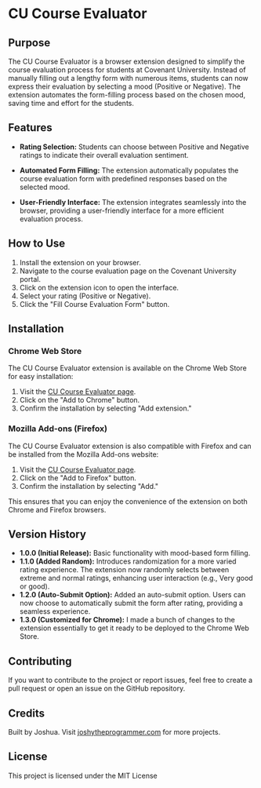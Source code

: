 # CU Course Evaluator

## Purpose

The CU Course Evaluator is a browser extension designed to simplify the course evaluation process for students at Covenant University. Instead of manually filling out a lengthy form with numerous items, students can now express their evaluation by selecting a mood (Positive or Negative). The extension automates the form-filling process based on the chosen mood, saving time and effort for the students.

## Features

- **Rating Selection:** Students can choose between Positive and Negative ratings to indicate their overall evaluation sentiment.

- **Automated Form Filling:** The extension automatically populates the course evaluation form with predefined responses based on the selected mood.

- **User-Friendly Interface:** The extension integrates seamlessly into the browser, providing a user-friendly interface for a more efficient evaluation process.

## How to Use

1. Install the extension on your browser.
2. Navigate to the course evaluation page on the Covenant University portal.
3. Click on the extension icon to open the interface.
4. Select your rating (Positive or Negative).
5. Click the "Fill Course Evaluation Form" button.

## Installation

### Chrome Web Store

The CU Course Evaluator extension is available on the Chrome Web Store for easy installation:

1. Visit the [CU Course Evaluator page](https://chrome.google.com/webstore/detail/cu-course-evaluator/).
2. Click on the "Add to Chrome" button.
3. Confirm the installation by selecting "Add extension."

### Mozilla Add-ons (Firefox)

The CU Course Evaluator extension is also compatible with Firefox and can be installed from the Mozilla Add-ons website:

1. Visit the [CU Course Evaluator page](https://addons.mozilla.org/en-US/firefox/addon/cu-course-evaluator/).
2. Click on the "Add to Firefox" button.
3. Confirm the installation by selecting "Add."

This ensures that you can enjoy the convenience of the extension on both Chrome and Firefox browsers.

## Version History

- **1.0.0 (Initial Release):** Basic functionality with mood-based form filling.
- **1.1.0 (Added Random):** Introduces randomization for a more varied rating experience. The extension now randomly selects between extreme and normal ratings, enhancing user interaction (e.g., Very good or good).
- **1.2.0 (Auto-Submit Option):** Added an auto-submit option. Users can now choose to automatically submit the form after rating, providing a seamless experience.
- **1.3.0 (Customized for Chrome):** I made a bunch of changes to the extension essentially to get it ready to be deployed to the Chrome Web Store.

## Contributing

If you want to contribute to the project or report issues, feel free to create a pull request or open an issue on the GitHub repository.

## Credits

Built by Joshua. Visit [joshytheprogrammer.com](https://joshytheprogrammer.com) for more projects.

## License

This project is licensed under the MIT License
